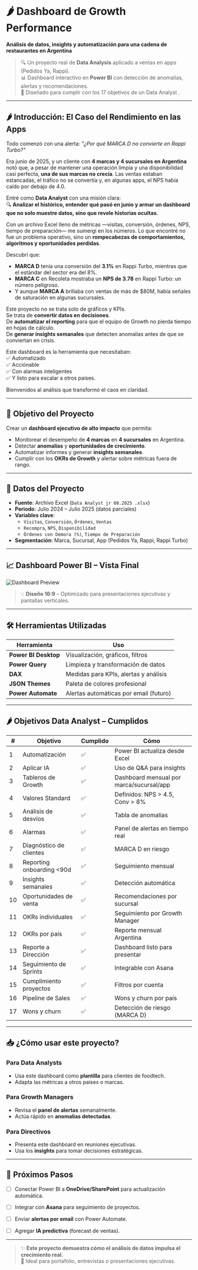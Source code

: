 # 🌶️ Dashboard de Growth Performance  
**Análisis de datos, insights y automatización para una cadena de restaurantes en Argentina**

> 🔍 Un proyecto real de **Data Analysis** aplicado a ventas en apps (Pedidos Ya, Rappi).  
> 📊 Dashboard interactivo en **Power BI** con detección de anomalías, alertas y recomendaciones.  
> 🚀 Diseñado para cumplir con los 17 objetivos de un Data Analyst .

---

## 🌶️ Introducción: El Caso del Rendimiento en las Apps

Todo comenzó con una alerta: *"¿Por qué MARCA D no convierte en Rappi Turbo?"*

Era junio de 2025, y un cliente con **4 marcas y 4 sucursales en Argentina** notó que, a pesar de mantener una operación limpia y una disponibilidad casi perfecta, **una de sus marcas no crecía**. Las ventas estaban estancadas, el tráfico no se convertía y, en algunas apps, el NPS había caído por debajo de 4.0.

Entré como **Data Analyst** con una misión clara:  
🔍 **Analizar el histórico, entender qué pasó en junio y armar un dashboard que no solo muestre datos, sino que revele historias ocultas.**

Con un archivo Excel lleno de métricas —visitas, conversión, órdenes, NPS, tiempo de preparación— me sumergí en los números. Lo que encontré no fue un problema operativo, sino un **rompecabezas de comportamientos, algoritmos y oportunidades perdidas**.

Descubrí que:
- **MARCA D** tenía una conversión del **3.1%** en Rappi Turbo, mientras que el estándar del sector era del 8%.
- **MARCA C** en Recoleta mostraba un **NPS de 3.78** en Rappi Turbo: un número peligroso.
- Y aunque **MARCA A** brillaba con ventas de más de $80M, había señales de saturación en algunas sucursales.

Este proyecto no se trata solo de gráficos y KPIs.  
Se trata de **convertir datos en decisiones**.  
De **automatizar el reporting** para que el equipo de Growth no pierda tiempo en hojas de cálculo.  
De **generar insights semanales** que detecten anomalías antes de que se conviertan en crisis.

Este dashboard es la herramienta que necesitaban:  
✅ Automatizado  
✅ Acciónable  
✅ Con alarmas inteligentes  
✅ Y listo para escalar a otros países.

Bienvenidos al análisis que transformó el caos en claridad.

---

## 🎯 Objetivo del Proyecto

Crear un **dashboard ejecutivo de alto impacto** que permita:
- Monitorear el desempeño de **4 marcas** en **4 sucursales** en Argentina.
- Detectar **anomalías** y **oportunidades de crecimiento**.
- Automatizar informes y generar **insights semanales**.
- Cumplir con los **OKRs de Growth** y alertar sobre métricas fuera de rango.

---

## 📂 Datos del Proyecto

- **Fuente**: Archivo Excel (`Data Analyst jr 08.2025 .xlsx`)
- **Periodo**: Julio 2024 – Julio 2025 (datos parciales)
- **Variables clave**:
  - `Visitas`, `Conversión`, `Órdenes`, `Ventas`
  - `Recompra`, `NPS`, `Disponibilidad`
  - `Órdenes con Demora (%)`, `Tiempo de Preparación`
- **Segmentación**: Marca, Sucursal, App (Pedidos Ya, Rappi, Rappi Turbo)


---

## 📈 Dashboard Power BI – Vista Final

![Dashboard Preview](Dashboard_Analista_Jr_Argentina.png)

> 💡 **Diseño 16:9** – Optimizado para presentaciones ejecutivas y pantallas verticales.


---

## 🛠️ Herramientas Utilizadas

| Herramienta | Uso |
|------------|-----|
| **Power BI Desktop** | Visualización, gráficos, filtros |
| **Power Query** | Limpieza y transformación de datos |
| **DAX** | Medidas para KPIs, alertas y análisis |
| **JSON Themes** | Paleta de colores profesional |
| **Power Automate** | Alertas automáticas por email (futuro) |


---

## 🌶️ Objetivos Data Analyst – Cumplidos

| # | Objetivo | Cumplido | Cómo |
|---|---------|----------|------|
| 1 | Automatización | ✅ | Power BI actualiza desde Excel |
| 2 | Aplicar IA | ✅ | Uso de Q&A para insights |
| 3 | Tableros de Growth | ✅ | Dashboard mensual por marca/sucursal/app |
| 4 | Valores Standard | ✅ | Definidos: NPS > 4.5, Conv > 8% |
| 5 | Análisis de desvíos | ✅ | Tabla de anomalías |
| 6 | Alarmas | ✅ | Panel de alertas en tiempo real |
| 7 | Diagnóstico de clientes | ✅ | MARCA D en riesgo |
| 8 | Reporting onboarding <90d | ✅ | Seguimiento mensual |
| 9 | Insights semanales | ✅ | Detección automática |
| 10 | Oportunidades de venta | ✅ | Recomendaciones por sucursal |
| 11 | OKRs individuales | ✅ | Seguimiento por Growth Manager |
| 12 | OKRs por país | ✅ | Reporte mensual Argentina |
| 13 | Reporte a Dirección | ✅ | Dashboard listo para presentar |
| 14 | Seguimiento de Sprints | ✅ | Integrable con Asana |
| 15 | Cumplimiento proyectos | ✅ | Filtros por cuenta |
| 16 | Pipeline de Sales | ✅ | Wons y churn por país |
| 17 | Wons y churn | ✅ | Detección de riesgo (MARCA D) |

---

## 📥 ¿Cómo usar este proyecto?

### Para Data Analysts
- Usa este dashboard como **plantilla** para clientes de foodtech.
- Adapta las métricas a otros países o marcas.

### Para Growth Managers
- Revisa el **panel de alertas** semanalmente.
- Actúa rápido en **anomalías detectadas**.

### Para Directivos
- Presenta este dashboard en reuniones ejecutivas.
- Usa los **insights** para tomar decisiones estratégicas.

---

## 🚀 Próximos Pasos

- [ ] Conectar Power BI a **OneDrive/SharePoint** para actualización automática.
- [ ] Integrar con **Asana** para seguimiento de proyectos.
- [ ] Enviar **alertas por email** con Power Automate.
- [ ] Agregar **IA predictiva** (forecast de ventas).


---

> ✨ **Este proyecto demuestra cómo el análisis de datos impulsa el crecimiento real.**  
> 💼 Ideal para portafolio, entrevistas o presentaciones ejecutivas.